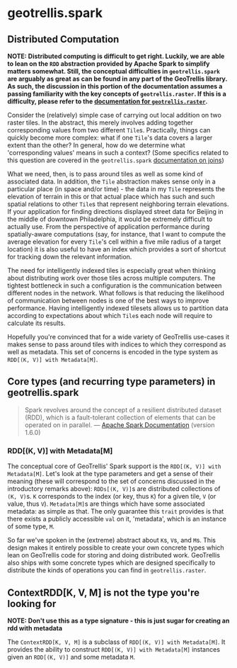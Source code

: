# geotrellis.spark

## Distributed Computation

**NOTE: Distributed computing is difficult to get right. Luckily, we
are able to lean on the `RDD` abstraction provided by Apache Spark to
simplify matters somewhat. Still, the conceptual difficulties in
`geotrellis.spark` are arguably as great as can be found in any part
of the GeoTrellis library. As such, the discussion in this portion of
the documentation assumes a passing familiarity with the key concepts
of `geotrellis.raster`. If this is a difficulty, please refer to the
[documentation for `geotrellis.raster`](../raster/raster-intro.md).**  

Consider the (relatively) simple case of carrying out local addition on two
raster tiles. In the abstract, this merely involves adding together
corresponding values from two different `Tile`s. Practically, things can
quickly become more complex: what if one `Tile`'s data covers a larger
extent than the other? In general, how do we determine what
'corresponding values' means in such a context? (Some specifics related
to this question are covered in the `geotrellis.spark` [documentation on
joins](./spark-joins.md))  

What we need, then, is to pass around tiles as well as some kind of
associated data. In addition, the `Tile` abstraction makes sense only
in a particular place (in space and/or time) - the data in my `Tile`
represents the elevation of terrain in this or that actual place which
has such and such spatial relations to other `Tile`s that represent
neighboring terrain elevations. If your application for finding directions
displayed street data for Beijing in the middle of downtown
Philadelphia, it would be extremely difficult to actually use. From the
perspective of application performance during spatially-aware
computations (say, for instance, that I want to compute the average
elevation for every `Tile`'s cell within a five mile radius of a target
location) it is also useful to have an index which provides a sort of
shortcut for tracking down the relevant information.  

The need for intelligently indexed tiles is especially great when
thinking about distributing work over those tiles across multiple
computers. The tightest bottleneck in such a configuration is the
communication between different nodes in the network. What follows is
that reducing the likelihood of communication between nodes is one
of the best ways to improve performance. Having intelligently indexed
tilesets allows us to partition data according to expectations about
which `Tile`s each node will require to calculate its results.  

Hopefully you're convinced that for a wide variety of GeoTrellis
use-cases it makes sense to pass around tiles with indices to which
they correspond as well as metadata. This set of concerns is encoded in
the type system as `RDD[(K, V)] with Metadata[M]`.


## Core types (and recurring type parameters) in geotrellis.spark

> Spark revolves around the concept of a resilient distributed dataset
> (RDD), which is a fault-tolerant collection of elements that can be
> operated on in parallel.
— [Apache Spark
Documentation](http://spark.apache.org/docs/1.6.0/programming-guide.html#resilient-distributed-datasets-rdds) (version 1.6.0)


### RDD[(K, V)] with Metadata[M]

The conceptual core of GeoTrellis' Spark support is the `RDD[(K, V)]
with Metadata[M]`. Let's look at the type parameters and get a sense of
their meaning (these will correspond to the set of concerns discussed in
the introductory remarks above):
`RDDs[(K, V)]`s are distributed collections of `(K, V)`s. `K` corresponds
to the index (or key, thus `K`) for a given tile, `V` (or value, thus `V`).
`Metadata[M]`s are things which have some associated metadata: as simple
as that. The only guarantee this `trait` provides is that there exists a
publicly accessible `val` on it, 'metadata', which is an instance of some
type, `M`.  

So far we've spoken in the (extreme) abstract about `K`s, `V`s, and
`M`s. This design makes it entirely possible to create your own concrete
types which lean on GeoTrellis code for storing and doing distributed
work. GeoTrellis also ships with some concrete types which are designed
specifically to distribute the kinds of operations you can find in
`geotrellis.raster`.  




## ContextRDD[K, V, M] is not the type you're looking for

**NOTE: Don't use this as a type signature - this is just sugar for
creating an rdd with metadata**

The `ContextRDD[K, V, M]` is a subclass of `RDD[(K, V)] with
Metadata[M]`. It provides the ability to construct `RDD[(K, V)] with
Metadata[M]` instances given an `RDD[(K, V)]` and some metadata `M`.

